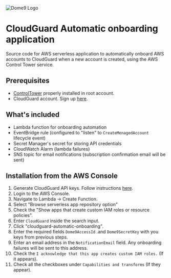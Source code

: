 ![Dome9 Logo](https://central.dome9.com/assets/images/cloud-guard/cloud-guard-logo.svg)

# CloudGuard Automatic onboarding application
Source code for AWS serverless application to automatically onboard AWS accounts to CloudGuard when a new account is created, using the AWS Control Tower service.

## Prerequisites
- [ControlTower](https://aws.amazon.com/controltower/) properly installed in root account. 
- CloudGuard account. Sign up [here](https://secure.dome9.com/).

## What's included
- Lambda function for onboarding automation
- EventBridge rule (configured to "listen" to `CreateMenagedAccount` lifecycle event)
- Secret Manager's secret for storing API credentials 
- CloudWatch Alarm (lambda failures)
- SNS topic for email notifications (subscription confirmation email will be sent)

## Installation from the AWS Console
1. Generate CloudGuard API keys. Follow instructions [here](https://supportcenter.checkpoint.com/supportcenter/portal?eventSubmit_doGoviewsolutiondetails=&solutionid=sk144514&partition=General&product=CloudGuard).
2. Login to the AWS Console.
3. Navigate to Lambda -> Create Function.
4. Select "Browse serverless app repository option"
5. Check the "Show apps that create custom IAM roles or resource policies".
6. Enter `CloudGuard` inside the search input. 
7. Click  "cloudguard-automatic-onboarding".
8. Enter the required fields `Dome9AccessId` .and `Dome9SecretKey` with you keys from previous steps.
9. Enter an email address in the `NotificationEmail` field. Any onboarding failures will be sent to this address.
10. Check the `I acknowledge that this app creates custom IAM roles.` (If it appears). 
11. Check all the checkboxes under `Capabilities and transforms` (If they appear).
